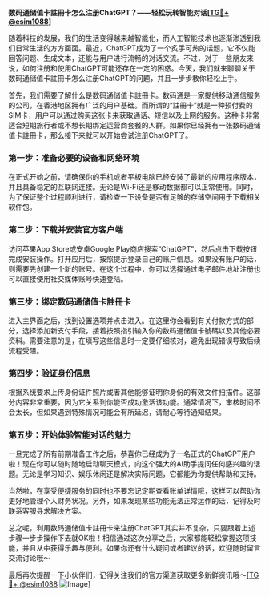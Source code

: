 **数码通储值卡註冊卡怎么注册ChatGPT？——轻松玩转智能对话[[TG💪+ @esim1088](https://t.me/s/esim1088)]**

随着科技的发展，我们的生活变得越来越智能化，而人工智能技术也逐渐渗透到我们日常生活的方方面面。最近，ChatGPT成为了一个炙手可热的话题，它不仅能回答问题、生成文本，还能与用户进行流畅的对话交流。不过，对于一些朋友来说，如何注册和使用ChatGPT可能还存在一定的困惑。今天，我们就来聊聊关于数码通储值卡註冊卡怎么注册ChatGPT的问题，并且一步步教你轻松上手。

首先，我们需要了解什么是数码通储值卡註冊卡。数码通是一家提供移动通信服务的公司，在香港地区拥有广泛的用户基础。而所谓的“註冊卡”就是一种预付费的SIM卡，用户可以通过购买这张卡来获取通话、短信以及上网的服务。这种卡非常适合短期旅行者或不想长期绑定运营商套餐的人群。如果你已经拥有一张数码通储值卡註冊卡，那么接下来就可以开始尝试注册ChatGPT了。

### 第一步：准备必要的设备和网络环境

在正式开始之前，请确保你的手机或者平板电脑已经安装了最新的应用程序版本，并且具备稳定的互联网连接。无论是Wi-Fi还是移动数据都可以正常使用。同时，为了保证整个过程顺利进行，请检查一下设备是否有足够的存储空间用于下载相关软件包。

### 第二步：下载并安装官方客户端

访问苹果App Store或安卓Google Play商店搜索“ChatGPT”，然后点击下载按钮完成安装操作。打开应用后，按照提示登录自己的账户信息。如果没有账户的话，则需要先创建一个新的账号。在这个过程中，你可以选择通过电子邮件地址注册也可以直接使用社交媒体账号快速登陆。

### 第三步：绑定数码通储值卡註冊卡

进入主界面之后，找到设置选项并点击进入。在这里你会看到有关付款方式的部分，选择添加新支付手段，接着按照指引输入你的数码通储值卡號碼以及其他必要资料。需要注意的是，在填写这些信息时一定要仔细核对，避免出现错误导致后续流程受阻。

### 第四步：验证身份信息

根据系统要求上传身份证件照片或者其他能够证明你身份的有效文件扫描件。这部分内容非常重要，因为它关系到你能否成功激活该功能。通常情况下，审核时间不会太长，但如果遇到特殊情况可能会有所延迟，请耐心等待通知结果。

### 第五步：开始体验智能对话的魅力

一旦完成了所有前期准备工作之后，恭喜你已经成为了一名正式的ChatGPT用户啦！现在你可以随时随地启动聊天模式，向这个强大的AI助手提问任何感兴趣的话题。无论是学习知识、娱乐休闲还是解决实际问题，它都能为你提供帮助和支持。

当然啦，在享受便捷服务的同时也不要忘记定期查看账单详情哦，这样可以帮助你更好地管理个人财务状况。另外，如果发现某些功能无法正常运作的话，记得及时联系客服寻求解决方案。

总之呢，利用数码通储值卡註冊卡来注册ChatGPT其实并不复杂，只要跟着上述步骤一步步操作下去就OK啦！相信通过这次分享之后，大家都能轻松掌握这项技能，并且从中获得乐趣与便利。如果你还有什么疑问或者建议的话，欢迎随时留言交流讨论哦～

最后再次提醒一下小伙伴们，记得关注我们的官方渠道获取更多新鲜资讯哦～[[TG💪+ @esim1088](https://t.me/s/esim1088) ![Image](https://i.postimg.cc/4NQfJmqS/Snipaste-2025-05-13-00-14-12.png)]